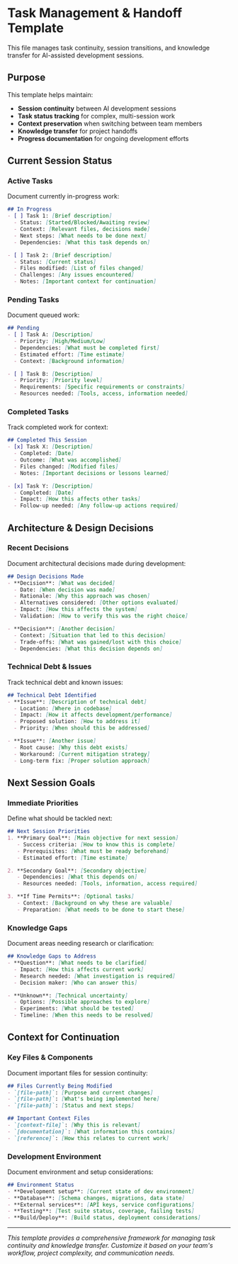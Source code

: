 # Task Management & Handoff Template

This file manages task continuity, session transitions, and knowledge transfer for AI-assisted development sessions.

## Purpose

This template helps maintain:
- **Session continuity** between AI development sessions
- **Task status tracking** for complex, multi-session work
- **Context preservation** when switching between team members
- **Knowledge transfer** for project handoffs
- **Progress documentation** for ongoing development efforts

## Current Session Status

### Active Tasks
Document currently in-progress work:

```markdown
## In Progress
- [ ] Task 1: [Brief description]
  - Status: [Started/Blocked/Awaiting review]
  - Context: [Relevant files, decisions made]
  - Next steps: [What needs to be done next]
  - Dependencies: [What this task depends on]

- [ ] Task 2: [Brief description]
  - Status: [Current status]
  - Files modified: [List of files changed]
  - Challenges: [Any issues encountered]
  - Notes: [Important context for continuation]
```

### Pending Tasks
Document queued work:

```markdown
## Pending
- [ ] Task A: [Description]
  - Priority: [High/Medium/Low]
  - Dependencies: [What must be completed first]
  - Estimated effort: [Time estimate]
  - Context: [Background information]

- [ ] Task B: [Description]
  - Priority: [Priority level]
  - Requirements: [Specific requirements or constraints]
  - Resources needed: [Tools, access, information needed]
```

### Completed Tasks
Track completed work for context:

```markdown
## Completed This Session
- [x] Task X: [Description]
  - Completed: [Date]
  - Outcome: [What was accomplished]
  - Files changed: [Modified files]
  - Notes: [Important decisions or lessons learned]

- [x] Task Y: [Description]
  - Completed: [Date]
  - Impact: [How this affects other tasks]
  - Follow-up needed: [Any follow-up actions required]
```

## Architecture & Design Decisions

### Recent Decisions
Document architectural decisions made during development:

```markdown
## Design Decisions Made
- **Decision**: [What was decided]
  - Date: [When decision was made]
  - Rationale: [Why this approach was chosen]
  - Alternatives considered: [Other options evaluated]
  - Impact: [How this affects the system]
  - Validation: [How to verify this was the right choice]

- **Decision**: [Another decision]
  - Context: [Situation that led to this decision]
  - Trade-offs: [What was gained/lost with this choice]
  - Dependencies: [What this decision depends on]
```

### Technical Debt & Issues
Track technical debt and known issues:

```markdown
## Technical Debt Identified
- **Issue**: [Description of technical debt]
  - Location: [Where in codebase]
  - Impact: [How it affects development/performance]
  - Proposed solution: [How to address it]
  - Priority: [When should this be addressed]

- **Issue**: [Another issue]
  - Root cause: [Why this debt exists]
  - Workaround: [Current mitigation strategy]
  - Long-term fix: [Proper solution approach]
```

## Next Session Goals

### Immediate Priorities
Define what should be tackled next:

```markdown
## Next Session Priorities
1. **Primary Goal**: [Main objective for next session]
   - Success criteria: [How to know this is complete]
   - Prerequisites: [What must be ready beforehand]
   - Estimated effort: [Time estimate]

2. **Secondary Goal**: [Secondary objective]
   - Dependencies: [What this depends on]
   - Resources needed: [Tools, information, access required]

3. **If Time Permits**: [Optional tasks]
   - Context: [Background on why these are valuable]
   - Preparation: [What needs to be done to start these]
```

### Knowledge Gaps
Document areas needing research or clarification:

```markdown
## Knowledge Gaps to Address
- **Question**: [What needs to be clarified]
  - Impact: [How this affects current work]
  - Research needed: [What investigation is required]
  - Decision maker: [Who can answer this]

- **Unknown**: [Technical uncertainty]
  - Options: [Possible approaches to explore]
  - Experiments: [What should be tested]
  - Timeline: [When this needs to be resolved]
```

## Context for Continuation

### Key Files & Components
Document important files for session continuity:

```markdown
## Files Currently Being Modified
- `[file-path]`: [Purpose and current changes]
- `[file-path]`: [What's being implemented here]
- `[file-path]`: [Status and next steps]

## Important Context Files
- `[context-file]`: [Why this is relevant]
- `[documentation]`: [What information this contains]
- `[reference]`: [How this relates to current work]
```

### Development Environment
Document environment and setup considerations:

```markdown
## Environment Status
- **Development setup**: [Current state of dev environment]
- **Database**: [Schema changes, migrations, data state]
- **External services**: [API keys, service configurations]
- **Testing**: [Test suite status, coverage, failing tests]
- **Build/Deploy**: [Build status, deployment considerations]
```


---

*This template provides a comprehensive framework for managing task continuity and knowledge transfer. Customize it based on your team's workflow, project complexity, and communication needs.*